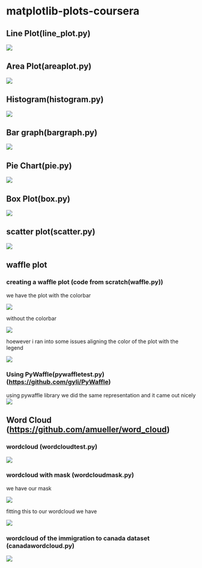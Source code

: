 # matplotlib-plots-coursera

## Line Plot(line_plot.py)

![](images/Haiti_Canada_immi.jpg)

## Area Plot(areaplot.py)
![](images/areaplot.png)

## Histogram(histogram.py)
![](images/histogram.png)
## Bar graph(bargraph.py)
![](images/barplot.png)
## Pie Chart(pie.py)
![](images/piechart.png)

## Box Plot(box.py)
![](images/box.png)

## scatter plot(scatter.py)
![](images/scatter.png)

## waffle plot
### creating a waffle plot  (code from scratch(waffle.py))

we have the plot with the colorbar

![](images/waffle.png)

without the colorbar

![](images/waffle1.png)

hoewever i ran into some issues aligning the color of the plot with the legend 



![](images/waffle2.png)
### Using PyWaffle(pywaffletest.py) (https://github.com/gyli/PyWaffle)
using pywaffle library we did the same representation and it came out nicely
![](images/test.png)

## Word Cloud  (https://github.com/amueller/word_cloud)

### wordcloud (wordcloudtest.py)

![](images/wordcloud.png)
### wordcloud with mask (wordcloudmask.py)

we have our mask

![](images/alice_mask.png)

fitting this to our wordcloud we have

![](images/wordcloudmask.png)

###  wordcloud of the immigration to canada dataset (canadawordcloud.py)

![](images/wordcloudcanada.png)
